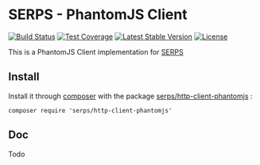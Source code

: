 SERPS - PhantomJS Client
========================

[![Build Status](https://travis-ci.org/serp-scrape/http-client-curl.svg?branch=master)](https://travis-ci.org/serp-scrape/http-client-phantomjs)
[![Test Coverage](https://codeclimate.com/github/serp-scrape/http-client-curl/badges/coverage.svg)](https://codeclimate.com/github/serp-scrape/http-client-phantomjs)
[![Latest Stable Version](https://poser.pugx.org/serps/http-client-curl/version)](https://packagist.org/packages/serps/http-client-phantomjs)
[![License](https://poser.pugx.org/serps/http-client-curl/license)](https://packagist.org/packages/serps/http-client-phantomjs)


This is a PhantomJS Client implementation for [SERPS](https://github.com/serp-scrape/serps)

Install
-------

Install it through [composer](https://getcomposer.org/) with the package 
[serps/http-client-phantomjs](https://packagist.org/packages/serps/http-client-phantomjs) : 

``composer require 'serps/http-client-phantomjs'``

Doc
---

Todo
